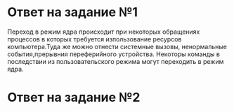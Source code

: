 # Ответ на задание №1
Переход в режим ядра происходит при некоторых  обращениях процессов в которых требуется изпользование ресурсов компьютера.Туда же можно отнести системные вызовы, ненормальные события,прерывния переферийного устройства. Некоторы команды в последствии из пользовательского режима  могут переходить в режим ядра. 
# Ответ на задание №2

